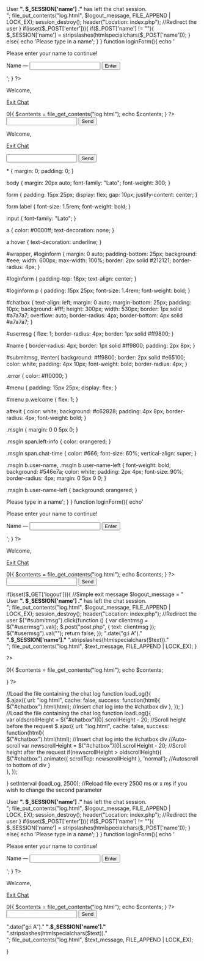 <?php
session_start();
if(isset($_GET['logout'])){    
	
	//Simple exit message 
    $logout_message = "<div class='msgln'><span class='left-info'>User <b class='user-name-left'>". $_SESSION['name'] ."</b> has left the chat session.</span><br></div>";
    file_put_contents("log.html", $logout_message, FILE_APPEND | LOCK_EX);
	
	session_destroy();
	header("Location: index.php"); //Redirect the user 
}
if(isset($_POST['enter'])){
    if($_POST['name'] != ""){
        $_SESSION['name'] = stripslashes(htmlspecialchars($_POST['name']));
    }
    else{
        echo '<span class="error">Please type in a name</span>';
    }
}
function loginForm(){
    echo 
    '<div id="loginform"> 
<p>Please enter your name to continue!</p> 
<form action="index.php" method="post"> 
<label for="name">Name &mdash;</label> 
<input type="text" name="name" id="name" /> 
<input type="submit" name="enter" id="enter" value="Enter" /> 
</form> 
</div>';
}
?>
<!DOCTYPE html>
<html lang="en">
    <head>
        <meta charset="utf-8" />
        <title>Tuts+ Chat Application</title>
        <meta name="description" content="Tuts+ Chat Application" />
        <link rel="stylesheet" href="style.css" />
    </head>
    <body>
    <?php
    if(!isset($_SESSION['name'])){
        loginForm();
    }
    else {
    ?>
        <div id="wrapper">
            <div id="menu">
                <p class="welcome">Welcome, <b><?php echo $_SESSION['name']; ?></b></p>
                <p class="logout"><a id="exit" href="#">Exit Chat</a></p>
            </div>
            <div id="chatbox">
            <?php
            if(file_exists("log.html") && filesize("log.html") > 0){
                $contents = file_get_contents("log.html");          
                echo $contents;
            }
            ?>
            </div>
            <form name="message" action="">
                <input name="usermsg" type="text" id="usermsg" />
                <input name="submitmsg" type="submit" id="submitmsg" value="Send" />
            </form>
        </div>
        <script type="text/javascript" src="https://cdnjs.cloudflare.com/ajax/libs/jquery/3.5.1/jquery.min.js"></script>
        <script type="text/javascript">
            // jQuery Document 
            $(document).ready(function () {
                $("#submitmsg").click(function () {
                    var clientmsg = $("#usermsg").val();
                    $.post("post.php", { text: clientmsg });
                    $("#usermsg").val("");
                    return false;
                });
                function loadLog() {
                    var oldscrollHeight = $("#chatbox")[0].scrollHeight - 20; //Scroll height before the request 
                    $.ajax({
                        url: "log.html",
                        cache: false,
                        success: function (html) {
                            $("#chatbox").html(html); //Insert chat log into the #chatbox div 
                            //Auto-scroll 
                            var newscrollHeight = $("#chatbox")[0].scrollHeight - 20; //Scroll height after the request 
                            if(newscrollHeight > oldscrollHeight){
                                $("#chatbox").animate({ scrollTop: newscrollHeight }, 'normal'); //Autoscroll to bottom of div 
                            }	
                        }
                    });
                }
                setInterval (loadLog, 2500);
                $("#exit").click(function () {
                    var exit = confirm("Are you sure you want to end the session?");
                    if (exit == true) {
                    window.location = "index.php?logout=true";
                    }
                });
            });
        </script>
    </body>
</html>
<?php
}
?>
<html lang="en">
    <head>
        <meta charset="utf-8" />
        <title>Tuts+ Chat Application</title>
        <meta name="description" content="Tuts+ Chat Application" />
        <link rel="stylesheet" href="style.css" />
    </head>
    <body>
        <div id="wrapper">
            <div id="menu">
                <p class="welcome">Welcome, <b></b></p>
                <p class="logout"><a id="exit" href="#">Exit Chat</a></p>
            </div>
            <div id="chatbox"></div>
            <form name="message" action="">
                <input name="usermsg" type="text" id="usermsg" />
                <input name="submitmsg" type="submit" id="submitmsg" value="Send" />
            </form>
        </div>
        <script type="text/javascript" src="https://cdnjs.cloudflare.com/ajax/libs/jquery/3.5.1/jquery.min.js"></script>
        <script type="text/javascript">
            // jQuery Document 
            $(document).ready(function () {});
        </script>
    </body>
</html>
* {
    margin: 0;
    padding: 0;
  }
  
  body {
    margin: 20px auto;
    font-family: "Lato";
    font-weight: 300;
  }
  
  form {
    padding: 15px 25px;
    display: flex;
    gap: 10px;
    justify-content: center;
  }
  
  form label {
    font-size: 1.5rem;
    font-weight: bold;
  }
  
  input {
    font-family: "Lato";
  }
  
  a {
    color: #0000ff;
    text-decoration: none;
  }
  
  a:hover {
    text-decoration: underline;
  }
  
  #wrapper,
  #loginform {
    margin: 0 auto;
    padding-bottom: 25px;
    background: #eee;
    width: 600px;
    max-width: 100%;
    border: 2px solid #212121;
    border-radius: 4px;
  }
  
  #loginform {
    padding-top: 18px;
    text-align: center;
  }
  
  #loginform p {
    padding: 15px 25px;
    font-size: 1.4rem;
    font-weight: bold;
  }
  
  #chatbox {
    text-align: left;
    margin: 0 auto;
    margin-bottom: 25px;
    padding: 10px;
    background: #fff;
    height: 300px;
    width: 530px;
    border: 1px solid #a7a7a7;
    overflow: auto;
    border-radius: 4px;
    border-bottom: 4px solid #a7a7a7;
  }
  
  #usermsg {
    flex: 1;
    border-radius: 4px;
    border: 1px solid #ff9800;
  }
  
  #name {
    border-radius: 4px;
    border: 1px solid #ff9800;
    padding: 2px 8px;
  }
  
  #submitmsg,
  #enter{
    background: #ff9800;
    border: 2px solid #e65100;
    color: white;
    padding: 4px 10px;
    font-weight: bold;
    border-radius: 4px;
  }
  
  .error {
    color: #ff0000;
  }
  
  #menu {
    padding: 15px 25px;
    display: flex;
  }
  
  #menu p.welcome {
    flex: 1;
  }
  
  a#exit {
    color: white;
    background: #c62828;
    padding: 4px 8px;
    border-radius: 4px;
    font-weight: bold;
  }
  
  .msgln {
    margin: 0 0 5px 0;
  }
  
  .msgln span.left-info {
    color: orangered;
  }
  
  .msgln span.chat-time {
    color: #666;
    font-size: 60%;
    vertical-align: super;
  }
  
  .msgln b.user-name, .msgln b.user-name-left {
    font-weight: bold;
    background: #546e7a;
    color: white;
    padding: 2px 4px;
    font-size: 90%;
    border-radius: 4px;
    margin: 0 5px 0 0;
  }
  
  .msgln b.user-name-left {
    background: orangered;
  }
<?php
session_start();
if(isset($_POST['enter'])){
    if($_POST['name'] != ""){
		$_SESSION['name'] = stripslashes(htmlspecialchars($_POST['name']));
	}
	else{
		echo '<span class="error">Please type in a name</span>';
	}
}
function loginForm(){
	echo' 
<div id="loginform"> 
<p>Please enter your name to continue!</p> 
<form action="index.php" method="post"> 
<label for="name">Name &mdash;</label> 
<input type="text" name="name" id="name" /> 
<input type="submit" name="enter" id="enter" value="Enter" /> 
</form> 
</div> 
';
}
?>
<?php
if(!isset($_SESSION['name'])){
	loginForm();
}
else{
?>
<div id="wrapper">
    <div id="menu">
        <p class="welcome">Welcome, <b><?php echo $_SESSION['name']; ?></b></p>
        <p class="logout"><a id="exit" href="#">Exit Chat</a></p>
    </div>
    <div id="chatbox">
    <?php
    if(file_exists("log.html") && filesize("log.html") > 0){
        $contents = file_get_contents("log.html");
        echo $contents;
    }
    ?>
    </div>
    <form name="message" action="">
        <input name="usermsg" type="text" id="usermsg" />
        <input name="submitmsg" type="submit" id="submitmsg" value="Send" />
    </form>   
     
</div>
<script type="text/javascript" src="https://cdnjs.cloudflare.com/ajax/libs/jquery/3.5.1/jquery.min.js"></script>
<script type="text/javascript">
/ jQuery Document 
$(document).ready(function(){
});
</script>
<?php
}
?>
<script type="text/javascript">
// jQuery Document 
$(document).ready(function(){
	//If user wants to end session 
	$("#exit").click(function(){
		var exit = confirm("Are you sure you want to end the session?");
		if(exit==true){window.location = 'index.php?logout=true';}		
	});
});
</script>
if(isset($_GET['logout'])){	
	//Simple exit message 
	$logout_message = "<div class='msgln'><span class='left-info'>User <b class='user-name-left'>". $_SESSION['name'] ."</b> has left the chat session.</span><br></div>";
    file_put_contents("log.html", $logout_message, FILE_APPEND | LOCK_EX);
    	session_destroy();
	header("Location: index.php"); //Redirect the user 	
$("#submitmsg").click(function () {
    var clientmsg = $("#usermsg").val();
    $.post("post.php", { text: clientmsg });
    $("#usermsg").val("");
    return false;
});
<?
session_start();
if(isset($_SESSION['name'])){
	$text = $_POST['text'];
	$text_message = "<div class='msgln'><span class='chat-time'>".date("g:i A")."</span> <b class='user-name'>".$_SESSION['name']."</b> ".stripslashes(htmlspecialchars($text))."<br></div>";
    file_put_contents("log.html", $text_message, FILE_APPEND | LOCK_EX);    
}
	
?>
<div id="chatbox"><?php
if(file_exists("log.html") && filesize("log.html") > 0){
	$contents = file_get_contents("log.html");         
    echo $contents;    

}
?></div>
//Load the file containing the chat log 
function loadLog(){		
	$.ajax({
		url: "log.html",
		cache: false,
		success: function(html){		
			$("#chatbox").html(html); //Insert chat log into the #chatbox div 
	  	},
	});
}
//Load the file containing the chat log 
function loadLog(){		
	var oldscrollHeight = $("#chatbox")[0].scrollHeight - 20; //Scroll height before the request 
	$.ajax({
		url: "log.html",
		cache: false,
		success: function(html){		
			$("#chatbox").html(html); //Insert chat log into the #chatbox div 
			//Auto-scroll 
			var newscrollHeight = $("#chatbox")[0].scrollHeight - 20; //Scroll height after the request 
			if(newscrollHeight > oldscrollHeight){
				$("#chatbox").animate({ scrollTop: newscrollHeight }, 'normal'); //Autoscroll to bottom of div 
			}				
	  	},
	});		
	
}
setInterval (loadLog, 2500);	//Reload file every 2500 ms or x ms if you wish to change the second parameter
<?php
session_start();
if(isset($_GET['logout'])){    
	
	//Simple exit message 
    $logout_message = "<div class='msgln'><span class='left-info'>User <b class='user-name-left'>". $_SESSION['name'] ."</b> has left the chat session.</span><br></div>";
    file_put_contents("log.html", $logout_message, FILE_APPEND | LOCK_EX);
	
	session_destroy();
	header("Location: index.php"); //Redirect the user 
}
if(isset($_POST['enter'])){
    if($_POST['name'] != ""){
        $_SESSION['name'] = stripslashes(htmlspecialchars($_POST['name']));
    }
    else{
        echo '<span class="error">Please type in a name</span>';
    }
}
function loginForm(){
    echo 
    '<div id="loginform"> 
<p>Please enter your name to continue!</p> 
<form action="index.php" method="post"> 
<label for="name">Name &mdash;</label> 
<input type="text" name="name" id="name" /> 
<input type="submit" name="enter" id="enter" value="Enter" /> 
</form> 
</div>';
}
?>
<!DOCTYPE html>
<html lang="en">
    <head>
        <meta charset="utf-8" />
        <title>Tuts+ Chat Application</title>
        <meta name="description" content="Tuts+ Chat Application" />
        <link rel="stylesheet" href="style.css" />
    </head>
    <body>
    <?php
    if(!isset($_SESSION['name'])){
        loginForm();
    }
    else {
    ?>
        <div id="wrapper">
            <div id="menu">
                <p class="welcome">Welcome, <b><?php echo $_SESSION['name']; ?></b></p>
                <p class="logout"><a id="exit" href="#">Exit Chat</a></p>
            </div>
            <div id="chatbox">
            <?php
            if(file_exists("log.html") && filesize("log.html") > 0){
                $contents = file_get_contents("log.html");          
                echo $contents;
            }
            ?>
            </div>
            <form name="message" action="">
                <input name="usermsg" type="text" id="usermsg" />
                <input name="submitmsg" type="submit" id="submitmsg" value="Send" />
            </form>
        </div>
        <script type="text/javascript" src="https://cdnjs.cloudflare.com/ajax/libs/jquery/3.5.1/jquery.min.js"></script>
        <script type="text/javascript">
            // jQuery Document 
            $(document).ready(function () {
                $("#submitmsg").click(function () {
                    var clientmsg = $("#usermsg").val();
                    $.post("post.php", { text: clientmsg });
                    $("#usermsg").val("");
                    return false;
                });
                function loadLog() {
                    var oldscrollHeight = $("#chatbox")[0].scrollHeight - 20; //Scroll height before the request 
                    $.ajax({
                        url: "log.html",
                        cache: false,
                        success: function (html) {
                            $("#chatbox").html(html); //Insert chat log into the #chatbox div 
                            //Auto-scroll 
                            var newscrollHeight = $("#chatbox")[0].scrollHeight - 20; //Scroll height after the request 
                            if(newscrollHeight > oldscrollHeight){
                                $("#chatbox").animate({ scrollTop: newscrollHeight }, 'normal'); //Autoscroll to bottom of div 
                            }	
                        }
                    });
                }
                setInterval (loadLog, 2500);
                $("#exit").click(function () {
                    var exit = confirm("Are you sure you want to end the session?");
                    if (exit == true) {
                    window.location = "index.php?logout=true";
                    }
                });
            });
        </script>
    </body>
</html>
<?php
}
?><?php
session_start();
if(isset($_SESSION['name'])){
    $text = $_POST['text'];
	$text_message = "<div class='msgln'><span class='chat-time'>".date("g:i A")."</span> <b class='user-name'>".$_SESSION['name']."</b> ".stripslashes(htmlspecialchars($text))."<br></div>";
    file_put_contents("log.html", $text_message, FILE_APPEND | LOCK_EX);	

}
